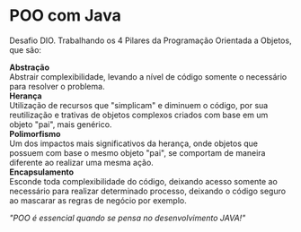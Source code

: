 # POO com Java
Desafio DIO.
Trabalhando os 4 Pilares da Programação Orientada a Objetos, que são:


**Abstração**<br>
Abstrair complexibilidade, levando a nível de código somente o necessário para resolver o problema.<br>
**Herança**<br>
Utilização de recursos que "simplicam" e diminuem o código, por sua reutilização e trativas de objetos complexos criados com base em um objeto "pai", mais genérico.<br>
**Polimorfismo**<br>
Um dos impactos mais significativos da herança, onde objetos que possuem com base o mesmo objeto "pai", se comportam de maneira diferente ao realizar uma mesma ação.<br>
**Encapsulamento**<br>
Esconde toda complexibilidade do código, deixando acesso somente ao necessário para realizar determinado processo, deixando o código seguro ao mascarar as regras de negócio por exemplo.

_"POO é essencial quando se pensa no desenvolvimento JAVA!"_